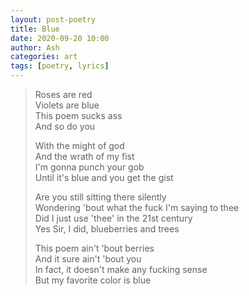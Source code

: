 ```yaml
---
layout: post-poetry
title: Blue
date: 2020-09-20 10:00
author: Ash
categories: art
tags: [poetry, lyrics]
---
```

> Roses are red  
Violets are blue  
This poem sucks ass  
And so do you
>
> With the might of god  
And the wrath of my fist  
I'm gonna punch your gob  
Until it's blue and you get the gist
>
> Are you still sitting there silently  
Wondering 'bout what the fuck I'm saying to thee  
Did I just use 'thee' in the 21st century  
Yes Sir, I did, blueberries and trees
>
> This poem ain't 'bout berries  
And it sure ain't 'bout you  
In fact, it doesn't make any fucking sense  
But my favorite color is blue
